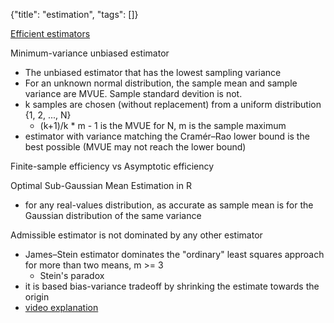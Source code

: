 {"title": "estimation", "tags": []}

[Efficient estimators](https://en.wikipedia.org/wiki/Efficiency_(statistics))

Minimum-variance unbiased estimator
* The unbiased estimator that has the lowest sampling variance
* For an unknown normal distribution, the sample mean and sample variance are MVUE. Sample standard devition is not.
* k samples are chosen (without replacement) from a uniform distribution {1, 2, ..., N}
  * (k+1)/k * m - 1 is the MVUE for N, m is the sample maximum
* estimator with variance matching the Cramér–Rao lower bound is the best possible (MVUE may not reach the lower bound)

Finite-sample efficiency vs Asymptotic efficiency

Optimal Sub-Gaussian Mean Estimation in R
* for any real-values distribution, as accurate as sample mean is for the Gaussian distribution of the same variance

Admissible estimator is not dominated by any other estimator
* James–Stein estimator dominates the "ordinary" least squares approach for more than two means, m >= 3
  * Stein's paradox
* it is based bias-variance tradeoff by shrinking the estimate towards the origin
* [video explanation](https://www.youtube.com/watch?v=cUqoHQDinCM)

